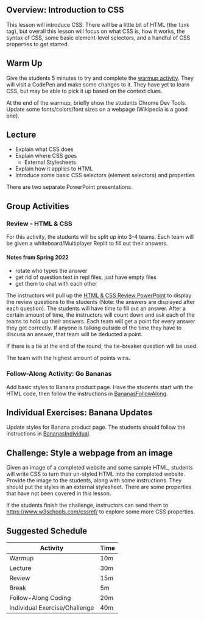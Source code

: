 ## Overview: Introduction to CSS
This lesson will introduce CSS. There will be a little bit of HTML (the `link` tag), but overall this lesson will focus on what CSS is, how it works, the syntax of CSS, some basic element-level selectors, and a handful of CSS properties to get started.

## Warm Up
Give the students 5 minutes to try and complete the [warmup activity](WarmUp.md). They will visit a CodePen and make some changes to it. They have yet to learn CSS, but may be able to pick it up based on the context clues.

At the end of the warmup, briefly show the students Chrome Dev Tools. Update some fonts/colors/font sizes on a webpage (Wikipedia is a good one).

## Lecture
- Explain what CSS does
- Explain where CSS goes
    - External Stylesheets
- Explain how it applies to HTML
- Introduce some basic CSS selectors (element selectors) and properties

There are two separate PowerPoint presentations.

## Group Activities
### Review - HTML & CSS
For this activity, the students will be split up into 3-4 teams. Each team will be given a whiteboard/Multiplayer Replit to fill out their answers.

#### Notes from Spring 2022
- rotate who types the answer
- get rid of question text in repl files, just have empty files
- get them to chat with each other

The instructors will pull up the [HTML & CSS Review PowerPoint](HtmlCssReviewActivity.pptx) to display the review questions to the students (Note: the answers are displayed after each question). The students will have time to fill out an answer. After a certain amount of time, the instructors will count down and ask each of the teams to hold up their answers. Each team will get a point for every answer they get correctly. If anyone is talking outside of the time they have to discuss an answer, that team will be deducted a point.

If there is a tie at the end of the round, the tie-breaker question will be used.

The team with the highest amount of points wins.

### Follow-Along Activity: Go Bananas
Add basic styles to Banana product page. Have the students start with the HTML code, then follow the instructions in [BananasFollowAlong](BananasFollowAlong.md).

## Individual Exercises: Banana Updates
Update styles for Banana product page. The students should follow the instructions in [BananasIndividual](BananasIndividual.md).

## Challenge: Style a webpage from an image
Given an image of a completed website and some sample HTML, students will write CSS to turn their un-styled HTML into the completed website. Provide the image to the students, along with some instructions. They should put the styles in an external stylesheet. There are some properties that have not been covered in this lesson.

If the students finish the challenge, instructors can send them to https://www.w3schools.com/cssref/ to explore some more CSS properties.

## Suggested Schedule
| Activity | Time |
|-|-|
| Warmup | 10m |
| Lecture | 30m |
| Review | 15m |
| Break | 5m |
| Follow-Along Coding | 20m |
| Individual Exercise/Challenge | 40m |